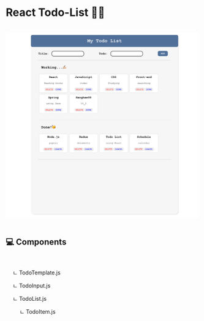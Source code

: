 # React Todo-List ✍🏻

<br />

<img src="src/images/image.png">

<br />
<br />

## 💻 Components

<br/>

&emsp; ㄴ TodoTemplate.js

&emsp; ㄴ TodoInput.js

&emsp; ㄴ TodoList.js

&emsp; &emsp; ㄴ TodoItem.js
